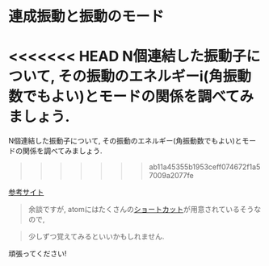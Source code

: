 # 連成振動と振動のモード

<<<<<<< HEAD
N個連結した振動子について, その振動のエネルギーi(角振動数でもよい)とモードの関係を調べてみましょう.
=======
N個連結した振動子について, その振動のエネルギー(角振動数でもよい)とモードの関係を調べてみましょう.
>>>>>>> ab11a45355b1953ceff074672f1a57009a2077fe

[参考サイト](http://www1.kiy.jp/~yoka/gameland/Oscillator/Oscillation.html)

> 余談ですが, atomにはたくさんの[ショートカット](https://qiita.com/YusukeHosonuma/items/0f687b16f0d5eeb0c18f)が用意されているそうなので,

> 少しずつ覚えてみるといいかもしれません.

頑張ってください!
